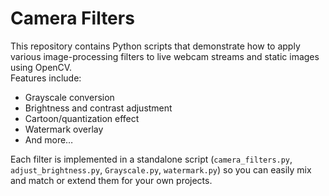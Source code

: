 # Camera Filters

This repository contains Python scripts that demonstrate how to apply various image-processing filters to live webcam streams and static images using OpenCV.  
Features include:
- Grayscale conversion  
- Brightness and contrast adjustment  
- Cartoon/quantization effect  
- Watermark overlay  
- And more…

Each filter is implemented in a standalone script (`camera_filters.py`, `adjust_brightness.py`, `Grayscale.py`, `watermark.py`) so you can easily mix and match or extend them for your own projects.
